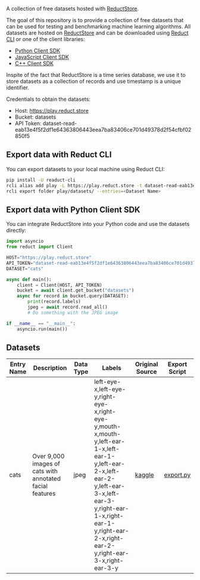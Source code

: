 A collection of free datasets hosted with [ReductStore](https://reduct.store/).

The goal of this repository is to provide a collection of free datasets that can be used for testing and benchmarking machine learning algorithms.
All datasets are hosted on [ReductStore](https://play.reduct.store/) and can be downloaded using [Reduct CLI](https://https://github.com/reductstore/reduct-cli) or
one of the client libraries:

* [Python Client SDK](https://github.com/reductstore/reduct-py)
* [JavaScript Client SDK](https://github.com/reductstore/reduct-js)
* [C++ Client SDK](https://github.com/reductstore/reduct-cpp)

Inspite of the fact that ReductStore is a time series database, we use it to store datasets as a collection of records and
use timestamp is a unique identifier.

Credentials to obtain the datasets:

- Host: https://play.reduct.store
- Bucket: datasets
- API Token: dataset-read-eab13e4f5f2df1e64363806443eea7ba83406ce701d49378d2f54cfbf02850f5


## Export data with Reduct CLI

You can export datasets to your local machine using Reduct CLI:

```bash
pip install -U readuct-cli
rcli alias add play -L https://play.reduct.store -t dataset-read-eab13e4f5f2df1e64363806443eea7ba83406ce701d49378d2f54cfbf02850f5
rcli export folder play/datasets/ --entries=<Dataset Name>
```

## Export data with Python Client SDK

You can integrate ReductStore into your Python code and use the datasets directly:

```python
import asyncio
from reduct import Client

HOST="https://play.reduct.store"
API_TOKEN="dataset-read-eab13e4f5f2df1e64363806443eea7ba83406ce701d49378d2f54cfbf02850f5"
DATASET="cats"

async def main():
    client = Client(HOST, API_TOKEN)
    bucket = await client.get_bucket("datasets")
    async for record in bucket.query(DATASET):
        print(record.labels)
        jpeg = await record.read_all()
        # Do something with the JPEG image

if __name__ == "__main__":
    asyncio.run(main())
```


## Datasets

| Entry Name | Description                                              | Data Type | Labels                                                                                                                                                                                                                          | Original Source                                                | Export Script                       |
|------------|----------------------------------------------------------|-----------|---------------------------------------------------------------------------------------------------------------------------------------------------------------------------------------------------------------------------------|----------------------------------------------------------------|-------------------------------------|
| cats       | Over 9,000 images of cats with annotated facial features | jpeg      | left-eye-x,left-eye-y,right-eye-x,right-eye-y,mouth-x,mouth-y,left-ear-1-x,left-ear-1-y,left-ear-2-x,left-ear-2-y,left-ear-3-x,left-ear-3-y,right-ear-1-x,right-ear-1-y,right-ear-2-x,right-ear-2-y,right-ear-3-x,right-ear-3-y | [kaggle](https://www.kaggle.com/datasets/crawford/cat-dataset) | [export.py](.export/cats/export.py) |
